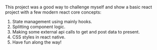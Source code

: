 This project was a good way to challenge myself and show a basic react project with a few modern react core concepts:

1. State management using mainly hooks.
2. Splitting component logic.
3. Making some external api calls to get and post data to present.
4. CSS styles in react native.
5. Have fun along the way!
